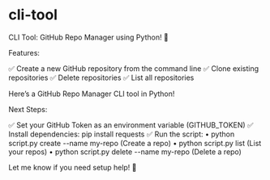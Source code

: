 # cli-tool
CLI Tool: GitHub Repo Manager using Python! 🚀


Features:

✅ Create a new GitHub repository from the command line
✅ Clone existing repositories
✅ Delete repositories
✅ List all repositories


Here’s a GitHub Repo Manager CLI tool in Python!

Next Steps:

✅ Set your GitHub Token as an environment variable (GITHUB_TOKEN)
✅ Install dependencies: pip install requests
✅ Run the script:
	•	python script.py create --name my-repo (Create a repo)
	•	python script.py list (List your repos)
	•	python script.py delete --name my-repo (Delete a repo)

Let me know if you need setup help! 🚀
